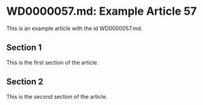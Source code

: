 # WD0000057.md: Example Article 57

This is an example article with the id WD0000057.md.
## Section 1

This is the first section of the article.
## Section 2

This is the second section of the article.
